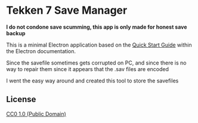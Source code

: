 # Tekken 7 Save Manager
**I do not condone save scumming, this app is only made for honest save backup**

This is a minimal Electron application based on the [Quick Start Guide](https://electronjs.org/docs/tutorial/quick-start) within the Electron documentation.

Since the savefile sometimes gets corrupted on PC, and since there is no way to repair them since it appears that the .sav files are encoded

I went the easy way around and created this tool to store the savefiles

## License

[CC0 1.0 (Public Domain)](LICENSE.md)

